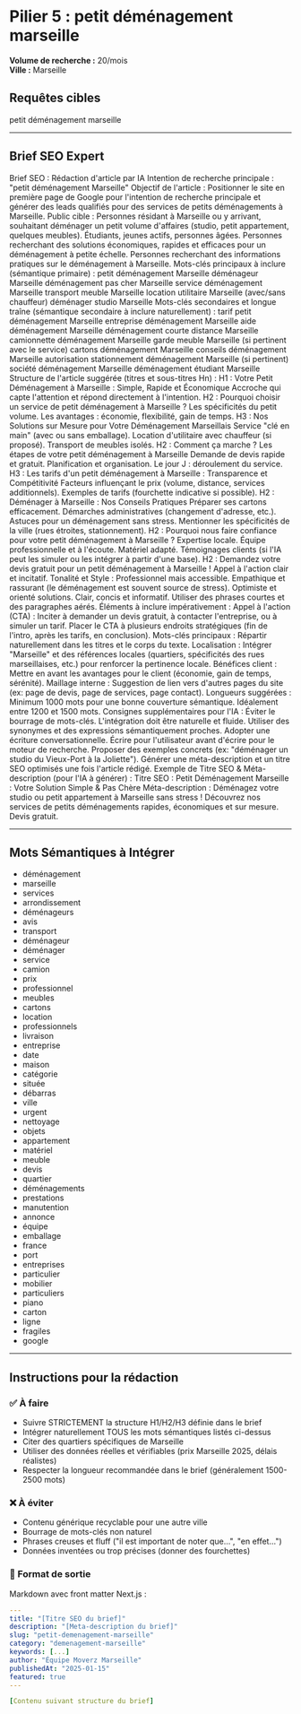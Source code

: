 # Pilier 5 : petit déménagement marseille​

**Volume de recherche :** 20/mois  
**Ville :** Marseille

## Requêtes cibles

petit déménagement marseille​

---

## Brief SEO Expert

Brief SEO : Rédaction d'article par IA
Intention de recherche principale : "petit déménagement Marseille"
Objectif de l'article : Positionner le site en première page de Google pour l'intention de recherche principale et générer des leads qualifiés pour des services de petits déménagements à Marseille.
Public cible :
Personnes résidant à Marseille ou y arrivant, souhaitant déménager un petit volume d'affaires (studio, petit appartement, quelques meubles).
Étudiants, jeunes actifs, personnes âgées.
Personnes recherchant des solutions économiques, rapides et efficaces pour un déménagement à petite échelle.
Personnes recherchant des informations pratiques sur le déménagement à Marseille.
Mots-clés principaux à inclure (sémantique primaire) :
petit déménagement Marseille
déménageur Marseille
déménagement pas cher Marseille
service déménagement Marseille
transport meuble Marseille
location utilitaire Marseille (avec/sans chauffeur)
déménager studio Marseille
Mots-clés secondaires et longue traîne (sémantique secondaire à inclure naturellement) :
tarif petit déménagement Marseille
entreprise déménagement Marseille
aide déménagement Marseille
déménagement courte distance Marseille
camionnette déménagement Marseille
garde meuble Marseille (si pertinent avec le service)
cartons déménagement Marseille
conseils déménagement Marseille
autorisation stationnement déménagement Marseille (si pertinent)
société déménagement Marseille
déménagement étudiant Marseille
Structure de l'article suggérée (titres et sous-titres Hn) :
H1 : Votre Petit Déménagement à Marseille : Simple, Rapide et Économique
Accroche qui capte l'attention et répond directement à l'intention.
H2 : Pourquoi choisir un service de petit déménagement à Marseille ?
Les spécificités du petit volume.
Les avantages : économie, flexibilité, gain de temps.
H3 : Nos Solutions sur Mesure pour Votre Déménagement Marseillais
Service "clé en main" (avec ou sans emballage).
Location d'utilitaire avec chauffeur (si proposé).
Transport de meubles isolés.
H2 : Comment ça marche ? Les étapes de votre petit déménagement à Marseille
Demande de devis rapide et gratuit.
Planification et organisation.
Le jour J : déroulement du service.
H3 : Les tarifs d'un petit déménagement à Marseille : Transparence et Compétitivité
Facteurs influençant le prix (volume, distance, services additionnels).
Exemples de tarifs (fourchette indicative si possible).
H2 : Déménager à Marseille : Nos Conseils Pratiques
Préparer ses cartons efficacement.
Démarches administratives (changement d'adresse, etc.).
Astuces pour un déménagement sans stress.
Mentionner les spécificités de la ville (rues étroites, stationnement).
H2 : Pourquoi nous faire confiance pour votre petit déménagement à Marseille ?
Expertise locale.
Équipe professionnelle et à l'écoute.
Matériel adapté.
Témoignages clients (si l'IA peut les simuler ou les intégrer à partir d'une base).
H2 : Demandez votre devis gratuit pour un petit déménagement à Marseille !
Appel à l'action clair et incitatif.
Tonalité et Style :
Professionnel mais accessible.
Empathique et rassurant (le déménagement est souvent source de stress).
Optimiste et orienté solutions.
Clair, concis et informatif.
Utiliser des phrases courtes et des paragraphes aérés.
Éléments à inclure impérativement :
Appel à l'action (CTA) : Inciter à demander un devis gratuit, à contacter l'entreprise, ou à simuler un tarif. Placer le CTA à plusieurs endroits stratégiques (fin de l'intro, après les tarifs, en conclusion).
Mots-clés principaux : Répartir naturellement dans les titres et le corps du texte.
Localisation : Intégrer "Marseille" et des références locales (quartiers, spécificités des rues marseillaises, etc.) pour renforcer la pertinence locale.
Bénéfices client : Mettre en avant les avantages pour le client (économie, gain de temps, sérénité).
Maillage interne : Suggestion de lien vers d'autres pages du site (ex: page de devis, page de services, page contact).
Longueurs suggérées :
Minimum 1000 mots pour une bonne couverture sémantique. Idéalement entre 1200 et 1500 mots.
Consignes supplémentaires pour l'IA :
Éviter le bourrage de mots-clés. L'intégration doit être naturelle et fluide.
Utiliser des synonymes et des expressions sémantiquement proches.
Adopter une écriture conversationnelle.
Écrire pour l'utilisateur avant d'écrire pour le moteur de recherche.
Proposer des exemples concrets (ex: "déménager un studio du Vieux-Port à la Joliette").
Générer une méta-description et un titre SEO optimisés une fois l'article rédigé.
Exemple de Titre SEO & Méta-description (pour l'IA à générer) :
Titre SEO : Petit Déménagement Marseille : Votre Solution Simple & Pas Chère
Méta-description : Déménagez votre studio ou petit appartement à Marseille sans stress ! Découvrez nos services de petits déménagements rapides, économiques et sur mesure. Devis gratuit.

---

## Mots Sémantiques à Intégrer

- déménagement
- marseille
- services
- arrondissement
- déménageurs
- avis
- transport
- déménageur
- déménager
- service
- camion
- prix
- professionnel
- meubles
- cartons
- location
- professionnels
- livraison
- entreprise
- date
- maison
- catégorie
- située
- débarras
- ville
- urgent
- nettoyage
- objets
- appartement
- matériel
- meuble
- devis
- quartier
- déménagements
- prestations
- manutention
- annonce
- équipe
- emballage
- france
- port
- entreprises
- particulier
- mobilier
- particuliers
- piano
- carton
- ligne
- fragiles
- google

---

## Instructions pour la rédaction

### ✅ À faire
- Suivre STRICTEMENT la structure H1/H2/H3 définie dans le brief
- Intégrer naturellement TOUS les mots sémantiques listés ci-dessus
- Citer des quartiers spécifiques de Marseille
- Utiliser des données réelles et vérifiables (prix Marseille 2025, délais réalistes)
- Respecter la longueur recommandée dans le brief (généralement 1500-2500 mots)

### ❌ À éviter
- Contenu générique recyclable pour une autre ville
- Bourrage de mots-clés non naturel
- Phrases creuses et fluff ("il est important de noter que...", "en effet...")
- Données inventées ou trop précises (donner des fourchettes)

### 🎯 Format de sortie
Markdown avec front matter Next.js :

```yaml
---
title: "[Titre SEO du brief]"
description: "[Meta-description du brief]"
slug: "petit-demenagement-marseille"
category: "demenagement-marseille"
keywords: [...]
author: "Équipe Moverz Marseille"
publishedAt: "2025-01-15"
featured: true
---

[Contenu suivant structure du brief]
```

